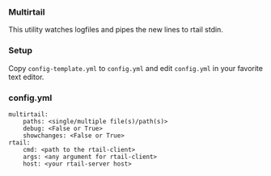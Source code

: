 ### Multirtail
This utility watches logfiles and pipes the new lines to rtail stdin.

### Setup
Copy `config-template.yml` to `config.yml` and edit `config.yml` in your favorite text editor.

### config.yml

```
multirtail:
    paths: <single/multiple file(s)/path(s)>
    debug: <False or True>
    showchanges: <False or True>
rtail:
    cmd: <path to the rtail-client>
    args: <any argument for rtail-client>
    host: <your rtail-server host>
```
